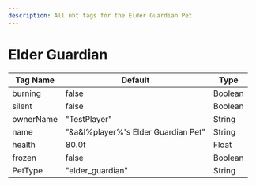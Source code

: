 ```yaml
---
description: All nbt tags for the Elder Guardian Pet
---
```



# Elder Guardian

| Tag Name     | Default                                                            | Type                                         |
| - | - | - |
| burning | false | Boolean |
| silent | false | Boolean |
| ownerName | "TestPlayer" | String |
| name | "&a&l%player%'s Elder Guardian Pet" | String |
| health | 80.0f | Float |
| frozen | false | Boolean |
| PetType | "elder_guardian" | String |
